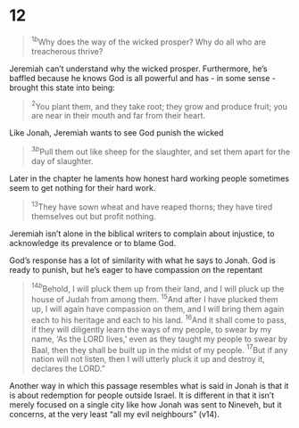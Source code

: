 # 12

>$^{1b}$Why does the way of the wicked prosper?
  Why do all who are treacherous thrive?

Jeremiah can’t understand why the wicked prosper. Furthermore, he’s baffled because he knows God is all powerful and has - in some sense - brought this state into being:

>$^{2}$You plant them, and they take root;
  they grow and produce fruit;
  you are near in their mouth
  and far from their heart.

Like Jonah, Jeremiah wants to see God punish the wicked

>$^{3b}$Pull them out like sheep for the slaughter,
  and set them apart for the day of slaughter.

Later in the chapter he laments how honest hard working people sometimes seem to get nothing for their hard work. 

>$^{13}$They have sown wheat and have reaped thorns;
  they have tired themselves out but profit nothing.

Jeremiah isn’t alone in the biblical writers to complain about injustice, to acknowledge its prevalence or to blame God.

God’s response has a lot of similarity with what he says to Jonah. God is ready to punish, but he’s eager to have compassion on the repentant

>$^{14b}$Behold, I will pluck them up from their land, and I will pluck up the house of Judah from among them. $^{15}$And after I have plucked them up, I will again have compassion on them, and I will bring them again each to his heritage and each to his land. $^{16}$And it shall come to pass, if they will diligently learn the ways of my people, to swear by my name, ‘As the LORD lives,’ even as they taught my people to swear by Baal, then they shall be built up in the midst of my people. $^{17}$But if any nation will not listen, then I will utterly pluck it up and destroy it, declares the LORD.”

Another way in which this passage resembles what is said in Jonah is that it is about redemption for people outside Israel. It is different in that it isn’t merely focused on a single city like how Jonah was sent to Nineveh, but it concerns, at the very least “all my evil neighbours” (v14). 